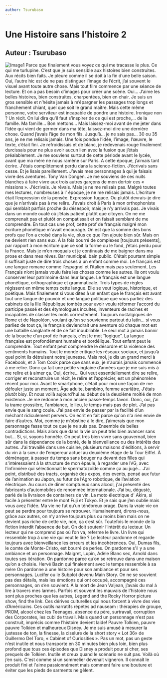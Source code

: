 ```yaml
---
author: Tsurubaso
---
```


# Une Histoire sans l’histoire 2
## Auteur : Tsurubaso

![Image1](/images/800400.png)
Parce que finalement vous voyez ce qui me tracasse le plus. Ce qui me turlupine. C’est que je suis sensible aux histoires bien construites. Aux récits bien faits. Je pleure comme il se doit à la fin d’une belle saison. Oui, l’autre hic est de ne pas distinguer l’image de l’écrit, j’ai souvent le visuel avant toute autre chose. Mais tout film commence par une séance de lecture. Et on a pas besoin d’images pour créer une scène.
Oui… J’aime les belles histoires, bien construites, charpentées, bien en chair. Je suis un gros sensible et n’hésite jamais à m’épargner les passages trop longs et franchement chiant, quel que soit le grand maître. Mais cette même personne, votre serviteur est incapable de pondre une histoire. Ironique non ? 
Un récit. On lui dira qu'il faut s’inspirer de ce qui est proche,... de la famille. Ma famille… Bon mettons… 
Mais laissez-moi avant de me jeter dans l’idée qui vient de germer dans ma tête, laissez-moi dire une dernière chose. Quand j’avais l’âge de mon fils. Jusqu’à… je ne sais pas… 30 ou 35 ans, je ne me relisais jamais. Une fois pondue l’idée, l’image, l’œuvre, le texte, c’était fini. Je refroidissais et de blanc, je redevenais rouge finalement durcissais pour ne plus avoir aucun lien avec la fusion que j’étais préalablement. Je me souviens surtout de cette période avant le lycée, avant que ma mère ne nous ramène sur Paris. A cette époque, j’aimais tant écrire. J’étais complètement perdu dans la science-fiction. J’écrivais sans cesse. Et je lisais pareillement. J’avais mes personnages à qui je faisais vivre des aventures. Tony Van Dongen. Je me souviens de ces nuits blanches à faire vivre aux trois autres garçons de mon dortoir ces « missions ». J’écrivais. Je rêvais. Mais je ne me relisais pas. Malgré toutes mes lectures, nombreuses à l' époque, je ne me relisais jamais.
L’écriture était l’expression de la pensée. Expression fugace. Ou plutôt devrais-je dire que je n’arrivais pas à me relire. J’avais droit à Paris à mon orthophoniste qui semblait parfois proche du désespoir, mais je n’y arrivais pas. Je vivais dans un monde ouaté où j’étais patient plutôt que citoyen. On ne me comprenait pas et plutôt on compatissait et on faisait semblant de me comprendre. En tout cas une prof, cette prof de français malgré mon écriture phonétique m'avait encouragé. On est que la somme des bons profs que l’on a croisé dans la vie, plus ce que l’on ajoute bien sûr. Mais on ne devient rien sans eux. À la fois bourré de complexes [toujours présents], par rapport à mon écriture que ce soit la forme ou le fond, j’étais perdu pour la France. Mais je m’en moquais et je continuais de me baigner dans ma prose et dans mes rêves. Bar municipal. bain public.
C’était pourtant simple il suffisait juste de dire trois choses à un enfant comme moi. Le français est une langue romane comme l’espagnol et l’italien mais pas seulement. Les Français n’ont jamais voulu faire les choses comme les autres. Ils ont voulu conserver leur patrimoine dans leur langue. Le français est une langue phonétique, orthographique et grammaticale. Trois types de règles régissent en même temps cette langue. Elle se veut logique, historique, et poétique. Mais finalement si vous dites à un enfant que le français est avant tout une langue de pouvoir et une langue politique que vous parliez des cabinets de la IIIe République tombés pour avoir voulu réformer l’accord du participe passé et des étymologues incultes, inventeurs de racines et incapables de classer les mots correctement. Toujours nostalgiques de Rome et de Napoléon, voulant qu’on se souvienne partout du latin… si vous parliez de tout ça, le français deviendrait une aventure où chaque mot est une bataille sanglante et de ce fait inoubliable. Le seul mot à jamais bannir de la bouche d’un prof de français, c’est le mot “logique”.
La langue française est profondément humaine et bordélique. Tout enfant peut le comprendre. Tout enfant peut comprendre le désordre et la violence des sentiments humains.
Tout le monde critique les réseaux sociaux, et jusqu’à quel point ils détruisent notre jeunesse. Mais moi, je dis un grand merci à Facebook, et à Tom Cook parce que sans eux, je n’aurais jamais commencé à me relire.
Donc ça fait une petite vingtaine d’années que je me suis mis à me relire et à aimer ça.
Oui, écrire… Qui veut essentiellement dire se relire, corriger et reconstruire un récit, le relire et l’apprécier, est un phénomène récent pour moi. Avant le smartphone, c’était pour moi une façon de me défouler juste un moment. Âge adulte, bambino, femme acariâtre, J’étais plutôt bisy.
Et nous voilà aujourd’hui au début de la deuxième moitié de mon existence. Je me redonne à mon ancien passe-temps favori. Donc, oui, j’ai la trame grossière, l'ambiance, le lieu, le temps mais pas de plot. J’ai pas envie que le sang coule. J’ai pas envie de passer par la facilité d’un méchant ridiculement pervers.
On écrit en fait parce qu'on n'a rien envie de faire d’autres. Moi, comme je m’obstine à le dire, j’aimerais que mon personnage fasse tout ce que je ne suis pas. Ensemble de belles contradictions.
Mais alors que dans la vie on peut très bien avancer sans but… Si, si, soyons honnête. On peut très bien vivre sans gouvernail, bien sûr dans la dépendance de la bonté, de la bienveillance ou des intérêts des autres. J’ai travaillé dans une cuisine, plusieurs maisons d'éditions, à servir du vin à la sœur de l’empereur actuel au deuxième étage de la Tour Eiffel. À déménager, à passer du temps sans bouger nu devant des filles qui s'intéressaient à la structure de mon épaule, à regarder une IVG, avec l’infirmière qui sélectionnait le spermatozoïde comme ça au jugé…
J’ai peint, distribué des tracts, organisé des expos, des events, pensé aux futur de l’animation au Japon, au futur de l’Agro robotique, de l’aviation électrique. Au cours de dîner somptueux sans alcool, j'ai présenté des fabricants d’automobiles de renommée internationale. J’ai bu, dégusté, parlé de la livraison de containers de vin. La moto électrique d' Akira, si facile à présenter entre le mont Fuji et Tokyo. 
Et je sais que j’en oublie mais vous avez l’idée. Ma vie ne fut qu’un ténébreux orage.
Dans la vraie vie on peut se perdre pour toujours se retrouver. Humainement, dirons-nous, grâce aux autres, on n’y arrive toujours plus ou moins bien mais on ne devient pas riche de cette vie, non, ça c’est sûr.
Toutefois le monde de la fiction interdit l’absence de but. On doit soutenir l’intérêt du lecteur. Un lecteur qui ne comprend pas où l’on va, referme le livre. Un livre qui ressemble trop à une vie qui veut le lire ?
Le lecteur pardonne et regarde toujours avec bienveillance les erreurs et les incohérences. Oui, Dumas fils, le comte de Monte-Cristo, est bourré de perles. On pardonne s'il y a une ambiance et un personnage. Maigret, Lupin, Adèle Blanc sec, Arnold dans toutes ses itération. On pardonne parce qu’on se retrouve dans une maison qu’on a choisie. Hervé Bazin qui finalement avec le temps ressemble à sa mère
On pardonne à une histoire pour son ambiance et pour ses personnages. Lucifer ou le Subplot devenu Main Story.
On ne se souvient pas des détails, mais les émotions qui ont occupé, accompagné ces personnages, on s’en souvient. À la mort de Jean Valjean, j’avais du mal à lire à travers mes larmes. Parfois et souvent les mauvais de l'histoire nous sont plus proches que les autres, Legend and the Rocky Horror picture show, find the link. 
Ces dérives culturelles qui nous forcent à vivre des vies d’Américains. Ces outils narratifs répétés ad nauseam : thérapies de groupe, PROM, alcool chez les Teenages, absence du père, surtravail, corruption des Corporates, les cubi de travail. 
Mais quand un personnage n’est pas construit, imprécis comme l’histoire devient laide! Pauvre Tolkien, pauvre pauvre Tolkien et malheureux Disney. Je me suis amusé à mesurer la justesse de ton, la finesse, la ciselure de la short story « Lot 36» de Guillermo Del Toro, « Cabinet of Curiosities ». Pas un mot, pas un geste n’est inutile et nous transporte en 30 minutes bien plus loin, bien plus profond que tous ces épisodes que Disney a produit pour si cher, ses prequels de Tolkien. Inutile et creux quand le scénario ne suit pas. 
Voilà où j’en suis. C'est comme si un sommelier devenait vigneron. Il connaît le produit fini et l'aime passionnément mais comment faire une bouture et éviter que les pieds de sarments ne gèlent.

